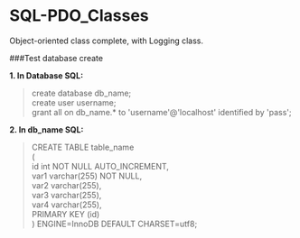 # SQL-PDO_Classes
Object-oriented class complete, with Logging class. 

  
###Test database create  
  
**1. In Database SQL:**
   
>create database db_name;  
create user username;  
grant all on db_name.* to 'username'@'localhost' identified by 'pass';  

**2. In db_name SQL:**    

>CREATE TABLE table_name  
(  
id int NOT NULL AUTO_INCREMENT,      
var1 varchar(255) NOT NULL,     
var2 varchar(255),  
var3 varchar(255),  
var4 varchar(255),  
PRIMARY KEY (id)  
) ENGINE=InnoDB DEFAULT CHARSET=utf8;




